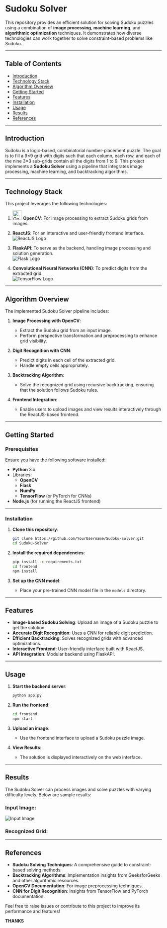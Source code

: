 # Sudoku Solver

This repository provides an efficient solution for solving Sudoku puzzles using a combination of **image processing**, **machine learning**, and **algorithmic optimization** techniques. It demonstrates how diverse technologies can work together to solve constraint-based problems like Sudoku.

---

## Table of Contents

- [Introduction](#introduction)
- [Technology Stack](#technology-stack)
- [Algorithm Overview](#algorithm-overview)
- [Getting Started](#getting-started)
- [Features](#features)
- [Installation](#installation)
- [Usage](#usage)
- [Results](#results)
- [References](#references)

---

## Introduction

Sudoku is a logic-based, combinatorial number-placement puzzle. The goal is to fill a 9×9 grid with digits such that each column, each row, and each of the nine 3×3 sub-grids contain all the digits from 1 to 9. This project implements a **Sudoku Solver** using a pipeline that integrates image processing, machine learning, and backtracking algorithms.

---

## Technology Stack

This project leverages the following technologies:

1. <img src="https://upload.wikimedia.org/wikipedia/commons/3/32/OpenCV_Logo_with_text_svg_version.svg" alt="OpenCV" width="30" height="30"> **OpenCV**: For image processing to extract Sudoku grids from images.

2. **ReactJS**: For an interactive and user-friendly frontend interface.  
   ![ReactJS Logo](https://upload.wikimedia.org/wikipedia/commons/a/a7/React-icon.svg)

3. **FlaskAPI**: To serve as the backend, handling image processing and solution generation.  
   ![Flask Logo](https://upload.wikimedia.org/wikipedia/commons/3/3c/Flask_logo.svg)

4. **Convolutional Neural Networks (CNN)**: To predict digits from the extracted grid.  
   ![TensorFlow Logo](https://upload.wikimedia.org/wikipedia/commons/2/2d/Tensorflow_logo.svg)

---

## Algorithm Overview

The implemented Sudoku Solver pipeline includes:

1. **Image Processing with OpenCV**:
   - Extract the Sudoku grid from an input image.
   - Perform perspective transformation and preprocessing to enhance grid visibility.

2. **Digit Recognition with CNN**:
   - Predict digits in each cell of the extracted grid.
   - Handle empty cells appropriately.

3. **Backtracking Algorithm**:
   - Solve the recognized grid using recursive backtracking, ensuring that the solution follows Sudoku rules.

4. **Frontend Integration**:
   - Enable users to upload images and view results interactively through the ReactJS-based frontend.

---

## Getting Started

### Prerequisites

Ensure you have the following software installed:

- **Python** 3.x
- Libraries:
  - **OpenCV**
  - **Flask**
  - **NumPy**
  - **TensorFlow** (or PyTorch for CNNs)
- **Node.js** (for running the ReactJS frontend)

---

### Installation

1. **Clone this repository**:

    ```bash
    git clone https://github.com/YourUsername/Sudoku-Solver.git
    cd Sudoku-Solver
    ```

2. **Install the required dependencies**:

    ```bash
    pip install -r requirements.txt
    cd frontend
    npm install
    ```

3. **Set up the CNN model**:
   - Place your pre-trained CNN model file in the `models` directory.

---

## Features

- **Image-based Sudoku Solving**: Upload an image of a Sudoku puzzle to get the solution.
- **Accurate Digit Recognition**: Uses a CNN for reliable digit prediction.
- **Efficient Backtracking**: Solves recognized grids with advanced optimizations.
- **Interactive Frontend**: User-friendly interface built with ReactJS.
- **API Integration**: Modular backend using FlaskAPI.

---

## Usage

1. **Start the backend server**:

    ```bash
    python app.py
    ```

2. **Run the frontend**:

    ```bash
    cd frontend
    npm start
    ```

3. **Upload an image**:
   - Use the frontend interface to upload a Sudoku puzzle image.

4. **View Results**:
   - The solution is displayed interactively on the web interface.

---

## Results

The Sudoku Solver can process images and solve puzzles with varying difficulty levels. Below are sample results:

### Input Image:
![Input Image](images/sample_input.jpg)

### Recognized Grid:

---

## References

- **Sudoku Solving Techniques**: A comprehensive guide to constraint-based solving methods.
- **Backtracking Algorithms**: Implementation insights from GeeksforGeeks and other algorithmic resources.
- **OpenCV Documentation**: For image preprocessing techniques.
- **CNN for Digit Recognition**: Insights from TensorFlow and PyTorch documentation.

Feel free to raise issues or contribute to this project to improve its performance and features!

**THANKS**
